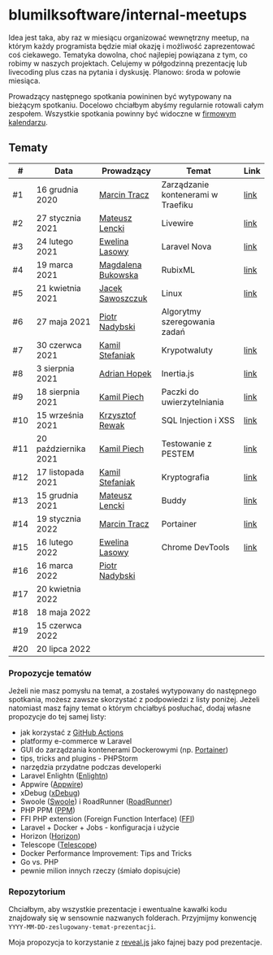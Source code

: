 # blumilksoftware/internal-meetups

Idea jest taka, aby raz w miesiącu organizować wewnętrzny meetup, na którym każdy programista będzie miał okazję i możliwość zaprezentować coś ciekawego. Tematyka dowolna, choć najlepiej powiązana z tym, co robimy w naszych projektach. Celujemy w półgodzinną prezentację lub livecoding plus czas na pytania i dyskusję. Planowo: środa w połowie miesiąca.

Prowadzący następnego spotkania powininen być wytypowany na bieżącym spotkaniu. Docelowo chciałbym abyśmy regularnie rotowali całym zespołem. Wszystkie spotkania powinny być widoczne w [firmowym kalendarzu](https://calendar.google.com/calendar/embed?src=c_6sb1ta5l4qspfdors4gc57fo94%40group.calendar.google.com&ctz=Europe%2FWarsaw).

## Tematy

| # | Data | Prowadzący                                         | Temat                              | Link                                                                                              |
| --- | --- |----------------------------------------------------|------------------------------------|---------------------------------------------------------------------------------------------------|
| #1 | 16 grudnia 2020 | [Marcin Tracz](https://github.com/mtracz)          | Zarządzanie kontenerami w Traefiku | [link](https://github.com/blumilksoftware/internal-meetups/tree/main/2020-12-16-traefik)          |
| #2 | 27 stycznia 2021 | [Mateusz Lencki](https://github.com/mlencki)       | Livewire                           | [link](https://github.com/blumilksoftware/internal-meetups/tree/main/2021-01-27-livewire)         |
| #3 | 24 lutego 2021 | [Ewelina Lasowy](https://github.com/EwelinaLasowy) | Laravel Nova                       | [link](https://github.com/blumilksoftware/internal-meetups/tree/main/2021-02-24-laravel-nova)     |
| #4 | 19 marca 2021 | [Magdalena Bukowska](https://github.com/mbukowska) | RubixML                            | [link](https://github.com/blumilksoftware/internal-meetups/tree/main/2021-03-19-rubixml)          |
| #5 | 21 kwietnia 2021 | [Jacek Sawoszczuk](https://github.com/jsawo)       | Linux                              | [link](https://github.com/blumilksoftware/internal-meetups/tree/main/2021-04-21-linux)            |
| #6 | 27 maja 2021 | [Piotr Nadybski](https://github.com/nadybski)      | Algorytmy szeregowania zadań       |                                                                                                   |
| #7 | 30 czerwca 2021 | [Kamil Stefaniak](https://github.com/husskade)     | Krypotwaluty                       | [link](https://github.com/blumilksoftware/internal-meetups/tree/main/2021-06-30-cryptocurrencies) |
| #8 | 3 sierpnia 2021 | [Adrian Hopek](https://github.com/Baakoma)         | Inertia.js                         | [link](https://github.com/blumilksoftware/internal-meetups/tree/main/2021-08-03-inertia)          |
| #9 | 18 sierpnia 2021 | [Kamil Piech](https://github.com/kamilpiech97)     | Paczki do uwierzytelniania         | [link](https://github.com/blumilksoftware/internal-meetups/tree/main/2021-08-18-laravel-auth)     |
| #10 | 15 września 2021 | [Krzysztof Rewak](https://github.com/krzysztofrewak) | SQL Injection i XSS                | [link](https://github.com/blumilksoftware/internal-meetups/tree/main/2021-09-15-web-security)     |
| #11 | 20 października 2021 | [Kamil Piech](https://github.com/kamilpiech97)     | Testowanie z PESTEM                | [link](https://github.com/blumilksoftware/internal-meetups/tree/main/2021-10-20-pest)             |
| #12 | 17 listopada 2021 | [Kamil Stefaniak](https://github.com/husskade)     | Kryptografia                       | [link](https://github.com/blumilksoftware/internal-meetups/tree/main/2021-11-17-cryptography)     |
| #13 | 15 grudnia 2021 | [Mateusz Lencki](https://github.com/mlencki)       | Buddy                              | [link](https://github.com/blumilksoftware/internal-meetups/tree/main/2021-12-15-buddy)            |
| #14 | 19 stycznia 2022 | [Marcin Tracz](https://github.com/mtracz)          | Portainer                          | [link](https://github.com/blumilksoftware/internal-meetups/tree/main/2022-01-19-portainer)        |
| #15 | 16 lutego 2022 | [Ewelina Lasowy](https://github.com/EwelinaLasowy) | Chrome DevTools                    | [link](https://github.com/blumilksoftware/internal-meetups/tree/main/2022-02-16-chrome-devtools)     |
| #16 | 16 marca 2022 | [Piotr Nadybski](https://github.com/nadybski)      |                                    |                                                                                                   |
| #17 | 20 kwietnia 2022 |                                                    |                                    |                                                                                                   |
| #18 | 18 maja 2022 |                                                    |                                    |                                                                                                   |
| #19 | 15 czerwca 2022 |                                                    |                                    |                                                                                                   |
| #20 | 20 lipca 2022 |                                                    |                                    |                                                                                                   |

### Propozycje tematów

Jeżeli nie masz pomysłu na temat, a zostałeś wytypowany do następnego spotkania, możesz zawsze skorzystać z podpowiedzi z listy poniżej. Jeżeli natomiast masz fajny temat o którym chciałbyś posłuchać, dodaj własne propozycje do tej samej listy:

* jak korzystać z [GitHub Actions](https://github.com/features/actions)
* platformy e-commerce w Laravel
* GUI do zarządzania kontenerami Dockerowymi (np. [Portainer](https://www.portainer.io/))
* tips, tricks and plugins - PHPStorm
* narzędzia przydatne podczas developerki
* Laravel Enlightn ([Enlightn](https://www.laravel-enlightn.com))
* Appwire ([Appwire](https://appwrite.io/))
* xDebug ([xDebug](https://xdebug.org/))
* Swoole ([Swoole](https://www.swoole.co.uk/)) i RoadRunner ([RoadRunner](https://roadrunner.dev/))
* PHP PPM ([PPM](https://github.com/php-pm/php-pm))
* FFI PHP extension (Foreign Function Interface) ([FFI](https://www.php.net/manual/en/book.ffi.php))
* Laravel + Docker + Jobs - konfiguracja i użycie
* Horizon ([Horizon](https://laravel.com/docs/8.x/horizon))
* Telescope ([Telescope](https://laravel.com/docs/8.x/telescope))
* Docker Performance Improvement: Tips and Tricks
* Go vs. PHP
* pewnie milion innych rzeczy (śmiało dopisujcie)

### Repozytorium

Chciałbym, aby wszystkie prezentacje i ewentualne kawałki kodu znajdowały się w sensownie nazwanych folderach. Przyjmijmy konwencję `YYYY-MM-DD-zeslugowany-temat-prezentacji`.

Moja propozycja to korzystanie z [reveal.js](https://revealjs.com/) jako fajnej bazy pod prezentacje.
